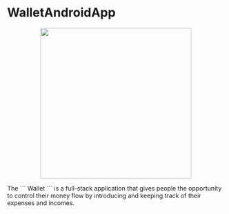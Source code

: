 # WalletAndroidApp
 <p align="center">
 <img  src="https://media.giphy.com/media/HhnLVOWdRw4nspwJ7z/giphy.gif" width="350" height="350"/></p>
 </p>  
The ``` Wallet ``` is a full-stack application that gives people the opportunity to control their money flow by introducing and keeping track of their expenses and incomes. 
